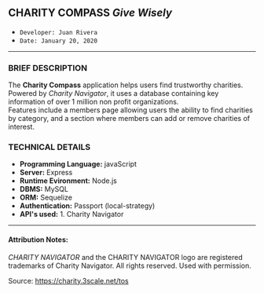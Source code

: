 ## CHARITY COMPASS *Give Wisely*

- ```Developer: Juan Rivera```
- ```Date: January 20, 2020```

*****

### BRIEF DESCRIPTION

The **Charity Compass** application helps users find trustworthy charities.  Powered by *Charity Navigator*, it uses a database containing key information of over 1 million non profit organizations.   
Features include a members page allowing users the ability to find charities by category, and a section where members can add or remove charities of interest. 


### TECHNICAL DETAILS

* **Programming Language:** javaScript
* **Server:** Express
* **Runtime Evironment:**  Node.js
* **DBMS:**  MySQL
* **ORM:**  Sequelize
* **Authentication:**  Passport (local-strategy)
* **API's used:** 1. Charity Navigator

*****

#### Attribution Notes:

*CHARITY NAVIGATOR* and the CHARITY NAVIGATOR logo are registered trademarks of Charity Navigator. All rights reserved. Used with permission.

Source:  https://charity.3scale.net/tos
